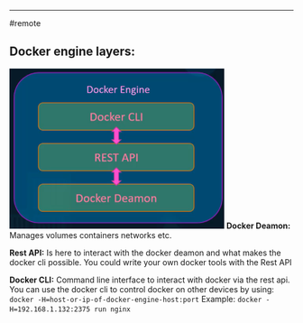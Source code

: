 ****
#remote

## Docker engine layers:
![Pasted image 20230517125559](docs/docker/resources/Pasted%20image%2020230517125559.png) 
**Docker Deamon:**
Manages volumes containers networks etc.

**Rest API:**
Is here to interact with the docker deamon and what makes the docker cli possible.
You could write your own docker tools with the Rest API

**Docker CLI:**
Command line interface to interact with docker via the rest api.
You can use the docker cli to control docker on other devices by using:
`docker -H=host-or-ip-of-docker-engine-host:port`
Example:
`docker -H=192.168.1.132:2375 run nginx`
